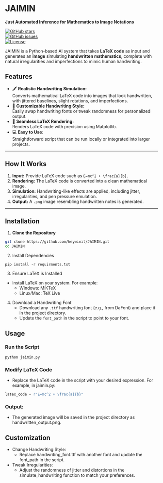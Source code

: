 # **JAIMIN**  
**Just Automated Inference for Mathematics to Image Notations**  

[![GitHub stars](https://img.shields.io/github/stars/heywinit/JAIMIN)](https://github.com/heywinit/JAIMIN/stargazers)  
[![GitHub issues](https://img.shields.io/github/issues/heywinit/JAIMIN)](https://github.com/heywinit/JAIMIN/issues)  
[![License](https://img.shields.io/github/license/heywinit/JAIMIN)](LICENSE)  

JAIMIN is a Python-based AI system that takes **LaTeX code** as input and generates an **image** simulating **handwritten mathematics**, complete with natural irregularities and imperfections to mimic human handwriting.

## **Features**  
- 🖋️ **Realistic Handwriting Simulation:**  
  Converts mathematical LaTeX code into images that look handwritten, with jittered baselines, slight rotations, and imperfections.  
- 🎨 **Customizable Handwriting Style:**  
  Easily swap handwriting fonts or tweak randomness for personalized output.  
- 🧮 **Seamless LaTeX Rendering:**  
  Renders LaTeX code with precision using Matplotlib.  
- 💻 **Easy to Use:**  
  Straightforward script that can be run locally or integrated into larger projects.  

---

## **How It Works**  
1. **Input:** Provide LaTeX code such as `E=mc^2 + \frac{a}{b}`.  
2. **Rendering:** The LaTeX code is converted into a clean mathematical image.  
3. **Simulation:** Handwriting-like effects are applied, including jitter, irregularities, and pen pressure emulation.  
4. **Output:** A `.png` image resembling handwritten notes is generated.

---

## **Installation**  

1. **Clone the Repository**  
```bash
git clone https://github.com/heywinit/JAIMIN.git
cd JAIMIN
```
2. Install Dependencies
```
pip install -r requirments.txt
```
3. Ensure LaTeX is Installed
  - Install LaTeX on your system. For example:
    - Windows: MiKTeX
    - Linux/Mac: TeX Live

4. Download a Handwriting Font
    - Download any `.ttf` handwriting font (e.g., from DaFont) and place it in the project directory.
    - Update the `font_path` in the script to point to your font.
  
## **Usage**  

### **Run the Script**  
```bash
python jaimin.py
```
### Modify LaTeX Code

- Replace the LaTeX code in the script with your desired expression. For example, in jaimin.py:
```py
latex_code = r"E=mc^2 + \frac{a}{b}"
```
### Output:
- The generated image will be saved in the project directory as handwritten_output.png.

## Customization
- Change Handwriting Style:
  - Replace handwriting_font.ttf with another font and update the font_path in the script.
- Tweak Irregularities:
  - Adjust the randomness of jitter and distortions in the simulate_handwriting function to match your preferences.

